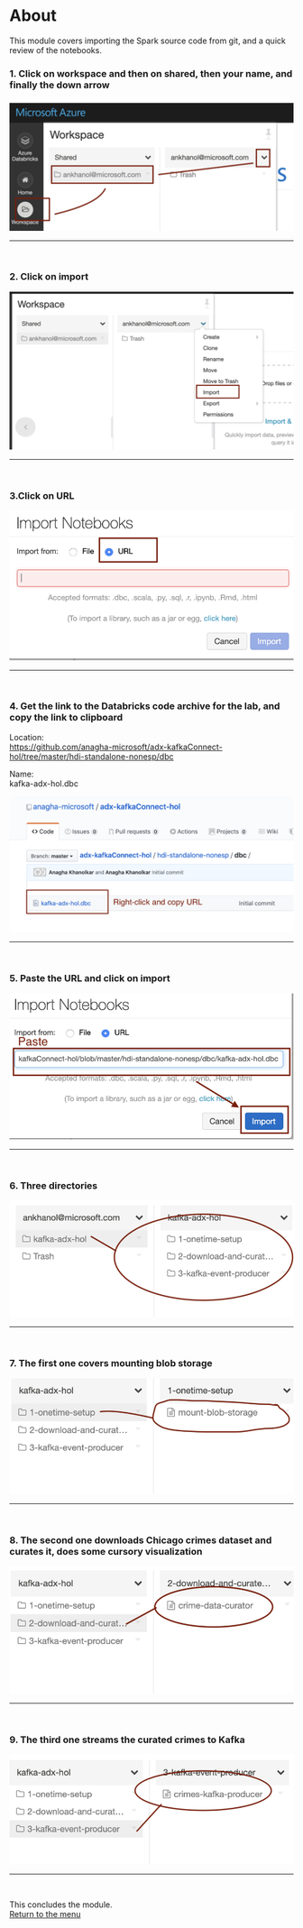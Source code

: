 

# About

This module covers importing the Spark source code from git, and a quick review of the notebooks.<br>


### 1. Click on workspace and then on shared, then your name, and finally the down arrow
![CreateStorage01](images/04-databricks-12.png)
<br>
<hr>
<br>

### 2. Click on import
![CreateStorage02](images/04-databricks-13.png)
<br>
<hr>
<br>

### 3.Click on URL
![CreateStorage03](images/04-databricks-14.png)
<br>
<hr>
<br>


### 4. Get the link to the Databricks code archive for the lab, and copy the link to clipboard

Location:<br>
https://github.com/anagha-microsoft/adx-kafkaConnect-hol/tree/master/hdi-standalone-nonesp/dbc<br>

Name:<br>
kafka-adx-hol.dbc

![CreateStorage05](images/04-databricks-15.png)
<br>
<hr>
<br>

### 5. Paste the URL and click on import
![CreateStorage06](images/04-databricks-16.png)
<br>
<hr>
<br>


### 6. Three directories
![CreateStorage06](images/04-databricks-17.png)
<br>
<hr>
<br>


### 7. The first one covers mounting blob storage
![CreateStorage06](images/04-databricks-18.png)
<br>
<hr>
<br>


### 8. The second one downloads Chicago crimes dataset and curates it, does some cursory visualization
![CreateStorage06](images/04-databricks-19.png)
<br>
<hr>
<br>

### 9. The third one streams the curated crimes to Kafka
![CreateStorage06](images/04-databricks-20.png)
<br>
<hr>
<br>


This concludes the module.<br>
[Return to the menu](../README.md)
